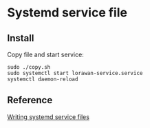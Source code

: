 # Systemd service file

## Install

Copy file and start service:
```
sudo ./copy.sh
sudo systemctl start lorawan-service.service
systemctl daemon-reload
```

## Reference

[Writing systemd service files](https://patrakov.blogspot.com/2011/01/writing-systemd-service-files.html)
